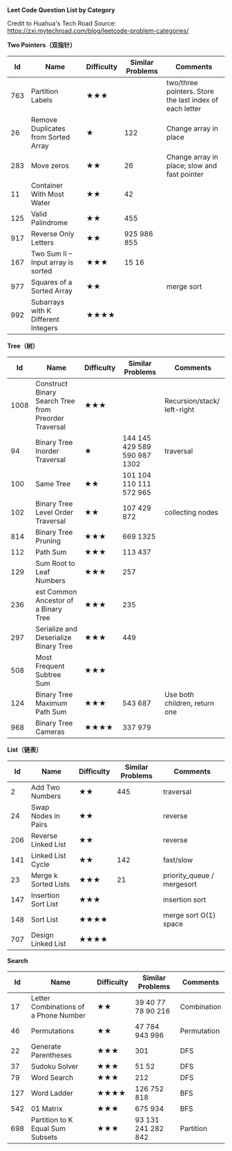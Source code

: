 **Leet Code Question List by Category**

Credit to Huahua's Tech Road
Source: https://zxi.mytechroad.com/blog/leetcode-problem-categories/

**Two Pointers（双指针）**

| Id | Name | Difficulty | Similar Problems |	Comments |
| --- | ----- | ---------- | ---------------- | --------- |
|763|Partition Labels|★★★||two/three pointers. Store the last index of each letter |
|26|Remove Duplicates from Sorted Array|★|122|Change array in place |
|283|Move zeros|★★|26|Change array in place; slow and fast pointer |
|11|	Container With Most Water|	★★|	42||							
|125|	Valid Palindrome|	★★	|455|						|	
|917|	Reverse Only Letters|	★★|	925	986	855||					
|167|Two Sum II – Input array is sorted|★★★	|15	16||						
|977|	Squares of a Sorted Array|	★★||merge sort|
|992	|Subarrays with K Different Integers|★★★★|||								




**Tree（树）**

| Id | Name | Difficulty | Similar Problems |	Comments |
| --- | ----- | ---------- | ---------------- | --------- |
|1008|Construct Binary Search Tree from Preorder Traversal|★★★  |      |Recursion/stack/ left-right|
|94	|Binary Tree Inorder Traversal|	★|	144	145	429	589	590	987 1302|traversal|		
|100	|Same Tree|	★★	|101	104	110	111	572 965||	
|102|	Binary Tree Level Order Traversal|	★★	|107	429	872			|collecting nodes|
|814|	Binary Tree Pruning	|★★★|	669	1325|				
|112|	Path Sum	|★★★	|113	437	|			|
|129|	Sum Root to Leaf Numbers|	★★★|	257||					
|236|est Common Ancestor of a Binary Tree|★★★	|235|	|				
|297	|Serialize and Deserialize Binary Tree	|★★★	|449	||				
|508|	Most Frequent Subtree Sum|	★★★|	||					
|124	|Binary Tree Maximum Path Sum|	★★★	|543	687	|Use both children, return one|
|968	|Binary Tree Cameras	|★★★★	|337	979|				|


**List（链表）**

| Id | Name | Difficulty | Similar Problems |	Comments |
| --- | ----- | ---------- | ---------------- | --------- |
|2	|Add Two Numbers	|★★|	445	|						traversal|
|24	|Swap Nodes in Pairs|	★★|		|						reverse|
|206|	Reverse Linked List|	★★|		|						reverse|
|141|	Linked List Cycle	|★★|	142	|						fast/slow|
|23	|Merge k Sorted Lists|	★★★|	21|							priority_queue / mergesort|
|147|	Insertion Sort List	|★★★|			|					insertion sort|
|148|	Sort List	|★★★★|							|	merge sort O(1) space|
|707|	Design Linked List|	★★★★|				|				|

**Search**

|Id	|Name	|Difficulty	|Similar Problems|							Comments|
| --- | ----- | ---------- | ---------------- | --------- |
|17	|Letter Combinations of a Phone Number|	★★|	39	40	77	78	90	216	|	Combination|
|46	|Permutations|	★★	|47	784	943	996	|			Permutation|
|22	|Generate Parentheses|	★★★	|301|							DFS|
|37	|Sudoku Solver|	★★★|	51	52	|					DFS|
|79	|Word Search|	★★★	|212							|DFS|
|127|	Word Ladder|	★★★★	|126	752	818	|				BFS|
|542|	01 Matrix	|★★★|	675	934						|BFS|
|698|	Partition to K Equal Sum Subsets|	★★★|	93	131	241	282	842	|		Partition|
